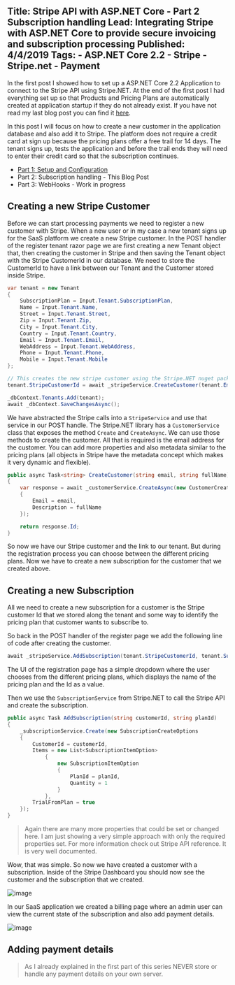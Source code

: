 Title: Stripe API with ASP.NET Core - Part 2 Subscription handling 
Lead: Integrating Stripe with ASP.NET Core to provide secure invoicing and subscription processing
Published: 4/4/2019
Tags:
    - ASP.NET Core 2.2
    - Stripe
    - Stripe.net
    - Payment
---

In the first post I showed how to set up a ASP.NET Core 2.2 Application to connect to the Stripe API using Stripe.NET. At the end of the first post I had everything set up so that Products and Pricing Plans are automatically created at application startup if they do not already exist. If you have not read my last blog post you can find it [here](https://ml-software.ch/posts/stripe-api-with-asp-net-core-part-1).

In this post I will focus on how to create a new customer in the application database and also add it to Stripe. The platform does not require a credit card at sign up because the pricing plans offer a free trail for 14 days. The tenant signs up, tests the application and before the trail ends they will need to enter their credit card so that the subscription continues.

- [Part 1: Setup and Configuration](https://ml-software.ch/posts/stripe-api-with-asp-net-core-part-1)
- Part 2: Subscription handling - This Blog Post
- Part 3: WebHooks - Work in progress

## Creating a new Stripe Customer

Before we can start processing payments we need to register a new customer with Stripe. When a new user or in my case a new tenant signs up for the SaaS platform we create a new Stripe customer. In the POST handler of the register tenant razor page we are first creating a new Tenant object that, then creating the customer in Stripe and then saving the Tenant object with the Stripe CustomerId in our database. We need to store the CustomerId to have a link between our Tenant and the Customer stored inside Stripe.

```csharp
var tenant = new Tenant
{
    SubscriptionPlan = Input.Tenant.SubscriptionPlan,
    Name = Input.Tenant.Name,
    Street = Input.Tenant.Street,
    Zip = Input.Tenant.Zip,
    City = Input.Tenant.City,
    Country = Input.Tenant.Country,
    Email = Input.Tenant.Email,
    WebAddress = Input.Tenant.WebAddress,
    Phone = Input.Tenant.Phone,
    Mobile = Input.Tenant.Mobile
};

// This creates the new stripe customer using the Stripe.NET nuget package
tenant.StripeCustomerId = await _stripeService.CreateCustomer(tenant.Email, tenant.Name);

_dbContext.Tenants.Add(tenant);
await _dbContext.SaveChangesAsync();
```

We have abstracted the Stripe calls into a `StripeService` and use that service in our POST handle. The Stripe.NET library has a `CustomerService` class that exposes the method `Create` and `CreateAsync`. We can use those methods to create the customer. All that is required is the email address for the customer. You can add more properties and also metadata similar to the pricing plans (all objects in Stripe have the metadata concept which makes it very dynamic and flexible).

```csharp
public async Task<string> CreateCustomer(string email, string fullName)
{
    var response = await _customerService.CreateAsync(new CustomerCreateOptions
    {
        Email = email,
        Description = fullName
    });

    return response.Id;
}
```

So now we have our Stripe customer and the link to our tenant. But during the registration process you can choose between the different pricing plans. Now we have to create a new subscription for the customer that we created above.

## Creating a new Subscription

All we need to create a new subscription for a customer is the Stripe customer Id that we stored along the tenant and some way to identify the pricing plan that customer wants to subscribe to.

So back in the POST handler of the register page we add the following line of code after creating the customer.

```csharp
await _stripeService.AddSubscription(tenant.StripeCustomerId, tenant.SubscriptionPlanId);
```

The UI of the registration page has a simple dropdown where the user chooses from the different pricing plans, which displays the name of the pricing plan and the Id as a value. 

Then we use the `SubscriptionService` from Stripe.NET to call the Stripe API and create the subscription.

```csharp
public async Task AddSubscription(string customerId, string planId)
{
    _subscriptionService.Create(new SubscriptionCreateOptions
    {
        CustomerId = customerId,
        Items = new List<SubscriptionItemOption>
            {
                new SubscriptionItemOption
                {
                    PlanId = planId,
                    Quantity = 1
                }
            },
        TrialFromPlan = true
    });
}
```

> Again there are many more properties that could be set or changed here. I am just showing a very simple approach with only the required properties set. For more information check out Stripe API reference. It is very well documented.

Wow, that was simple. So now we have created a customer with a subscription. Inside of the Stripe Dashboard you should now see the customer and the subscription that we created.

![image](/posts/images/StripeCustomer.png)

In our SaaS application we created a billing page where an admin user can view the current state of the subscription and also add payment details.

![image](/posts/images/SettingsBilling.png)

## Adding payment details

> As I already explained in the first part of this series NEVER store or handle any payment details on your own server.


